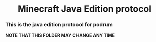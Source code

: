 <h1 align="center"><b>Minecraft Java Edition protocol</b></h1>

### This is the java edition protocol for podrum

**NOTE THAT THIS FOLDER MAY CHANGE ANY TIME**
